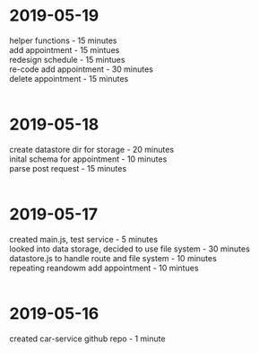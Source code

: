# 2019-05-19<br />
  helper functions - 15 minutes<br />
  add appointment - 15 mintues<br />
  redesign schedule - 15 mintues<br />
  re-code add appointment - 30 minutes<br />
  delete appointment - 15 minutes <br />
<br />
# 2019-05-18<br />
  create datastore dir for storage - 20 minutes<br />
  inital schema for appointment - 10 minutes<br />
  parse post request - 15 minutes<br />
<br />
# 2019-05-17<br />
  created main.js, test service - 5 minutes<br />
  looked into data storage, decided to use file system - 30 minutes<br />
  datastore.js to handle route and file system - 10 minutes<br />
  repeating reandowm add appointment - 10 mintues<br />
<br />
# 2019-05-16<br />
  created car-service github repo - 1 minute<br />
